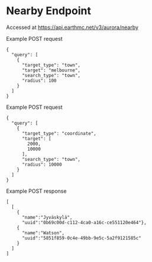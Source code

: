 # Nearby Endpoint
Accessed at https://api.earthmc.net/v3/aurora/nearby

Example POST request
```json5
{
  "query": [
    {
      "target_type": "town",
      "target": "melbourne",
      "search_type": "town",
      "radius": 100
    }
  ]
}
```

Example POST request
```json5
{
  "query": [
    {
      "target_type": "coordinate",
      "target": [
        2000,
        10000
      ],
      "search_type": "town",
      "radius": 10000
    }
  ]
}
```

Example POST response
```json5
[
  [
    {
      "name":"Jyväskylä",
      "uuid":"0b69c00d-c112-4ca0-a16c-ce551120e464"},
    {
      "name":"Watson",
      "uuid":"5851f859-0c4e-49bb-9e5c-5a2f9121585c"
    }
  ]
]
```